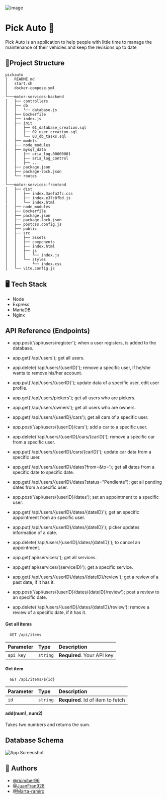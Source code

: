 
![image](https://drive.google.com/uc?export=view&id=1i8OzH4Ip6_4Csz6jgZcKed6TzSmV7l9E)

# Pick Auto 🚗

Pick Auto is an application to help people with little time to manage the maintenance of their vehicles and keep the revisions up to date


## 📁Project Structure
```
pickauto
│   README.md
│   start.sh
│   docker-compose.yml    
│
└───motor-services-backend
│   ├── controllers
│   ├── db
│   │   └── database.js
│   ├── Dockerfile
│   ├── index.js
│   ├── init
│   │   ├── 01_database_creation.sql
│   │   ├── 02_user_creation.sql
│   │   └── 03_db_tasks.sql
│   ├── models
|   ├── node_modules
│   ├── mysql_data
│   │   ├── aria_log.00000001
│   │   ├── aria_log_control
│   │   ├── ...
│   ├── package.json
│   ├── package-lock.json
│   └── routes
│   
└───motor-services-frontend
│   ├── dist
│   │   ├── index.3aefa2fc.css
│   │   ├── index.e37c8fbd.js
│   │   └── index.html
|   ├── node_modules
│   ├── Dockerfile
│   ├── package.json
│   ├── package-lock.json
│   ├── postcss.config.js
│   ├── public
│   ├── src
│   │   ├── assets
│   │   ├── components
│   │   ├── index.html
│   │   ├── js
│   │   │   └── index.js
│   │   └── styles
│   │       └── index.css
│   └── vite.config.js
```
## 🖥️ Tech Stack

* Node
* Express
* MariaDB
* Nginx



## API Reference (Endpoints)

* app.post('/api/users/register'); when a user registers, is added to the database.
* app.get('/api/users'); get all users.
* app.delete('/api/users/{userID}'); remove a specific user, if he/she wants to remove his/her account.
* app.put('/api/users/{userID}'); update data of a specific user, edit user profile.

* app.get('/api/users/pickers'); get all users who are pickers.
* app.get('/api/users/owners'); get all users who are owners.


* app.get('/api/users/{userID}/cars'); get all cars of a specific user.
* app.post('/api/users/{userID}/cars'); add a car to a specific user.
* app.delete('/api/users/{userID}/cars/{carID}'); remove a specific car from a specific user.
* app.put('/api/users/{userID}/cars/{carID}'); update car data from a specific user.
* app.get('/api/users/{userID}/dates?from=&to='); get all dates from a specific date to specific date.
* app.get('/api/users/{userID}/dates?status="Pendiente"); get all pending dates from a specific user.

* app.post('/api/users/{userID}/dates'); set an appointment to a specific user.
* app.get('/api/users/{userID}/dates/{dateID}'); get an specific appointment from an specific user.
* app.put('/api/users/{userID}/dates/{dateID}'); picker updates information of a date. 
* app.delete('/api/users/{userID}/dates/{dateID}'); to cancel an appointment.


* app.get('api/services/'); get all services.
* app.get('api/services/{serviceID}'); get a specific service.


* app.get('/api/users/{userID}/dates/{dateID}/review'); get a review of a past date, if it has it.
* app.post('/api/users/{userID}/dates/{dateID}/review'); post a review to an specific date.
* app.delete('/api/users/{userID}/dates/{dateID}/review'); remove a review of a specific date, if it has it.

#### Get all items

```http
  GET /api/items
```

| Parameter | Type     | Description                |
| :-------- | :------- | :------------------------- |
| `api_key` | `string` | **Required**. Your API key |

#### Get item

```http
  GET /api/items/${id}
```

| Parameter | Type     | Description                       |
| :-------- | :------- | :-------------------------------- |
| `id`      | `string` | **Required**. Id of item to fetch |

#### add(num1, num2)

Takes two numbers and returns the sum.


## Database Schema

![App Screenshot](https://via.placeholder.com/468x300?text=App+Screenshot+Here)


## 👥 Authors

- [@ricmiber96](https://github.com/ricmiber96)
- [@JuanFran928](https://github.com/JuanFran928)
- [@Marta-ramiro](https://github.com/Marta-ramiro)

